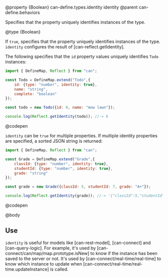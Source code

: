 @property {Boolean} can-define.types.identity identity
@parent can-define.behaviors

Specifies that the property uniquely identifies instances of the type.

@type {Boolean}

If `true`, specifies that the property uniquely identifies instances of the
type.  `identity` configures the result of [can-reflect.getIdentity].

The following specifies that the `id` property values uniquely identifies `Todo`
instances:

  ```js
  import { DefineMap, Reflect } from "can";

  const Todo = DefineMap.extend("Todo",{
      id: {type: "number", identity: true},
      name: "string",
      complete: "boolean"
  });

  const todo = new Todo({id: 6, name: "mow lawn"});

  console.log(Reflect.getIdentity(todo)); //-> 6
  ```
  @codepen

`identity` can be `true` for multiple properties. If multiple identity properties
are specified, a sorted JSON string is returned:

  ```js
  import { DefineMap, Reflect } from "can";

  const Grade = DefineMap.extend("Grade",{
      classId: {type: "number", identity: true},
      studentId: {type: "number", identity: true},
      grade: "string"
  });

  const grade = new Grade({classId: 5, studentId: 7, grade: "A+"});

  console.log(Reflect.getIdentity(grade)); //-> '{"classId":5,"studentId":7}'
  ```
  @codepen


@body

## Use

`identity` is useful for models like [can-rest-model], [can-connect] and
[can-query-logic]. For example, it's used by [can-connect/can/map/map.prototype.isNew]
to know if the instance has been saved to the server or not.  It's used by [can-connect/real-time/real-time] to know which instance to update when [can-connect/real-time/real-time.updateInstance] is called.
